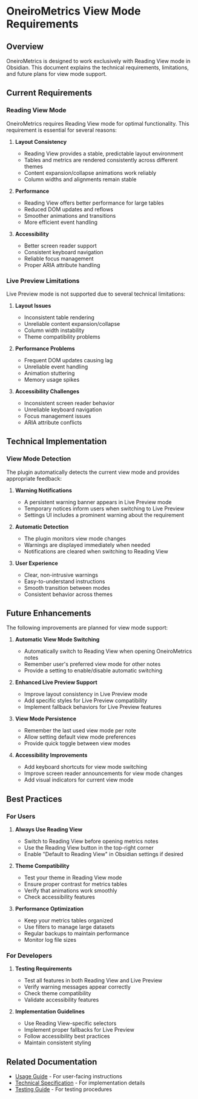 # OneiroMetrics View Mode Requirements

## Overview

OneiroMetrics is designed to work exclusively with Reading View mode in Obsidian. This document explains the technical requirements, limitations, and future plans for view mode support.

## Current Requirements

### Reading View Mode
OneiroMetrics requires Reading View mode for optimal functionality. This requirement is essential for several reasons:

1. **Layout Consistency**
   - Reading View provides a stable, predictable layout environment
   - Tables and metrics are rendered consistently across different themes
   - Content expansion/collapse animations work reliably
   - Column widths and alignments remain stable

2. **Performance**
   - Reading View offers better performance for large tables
   - Reduced DOM updates and reflows
   - Smoother animations and transitions
   - More efficient event handling

3. **Accessibility**
   - Better screen reader support
   - Consistent keyboard navigation
   - Reliable focus management
   - Proper ARIA attribute handling

### Live Preview Limitations
Live Preview mode is not supported due to several technical limitations:

1. **Layout Issues**
   - Inconsistent table rendering
   - Unreliable content expansion/collapse
   - Column width instability
   - Theme compatibility problems

2. **Performance Problems**
   - Frequent DOM updates causing lag
   - Unreliable event handling
   - Animation stuttering
   - Memory usage spikes

3. **Accessibility Challenges**
   - Inconsistent screen reader behavior
   - Unreliable keyboard navigation
   - Focus management issues
   - ARIA attribute conflicts

## Technical Implementation

### View Mode Detection
The plugin automatically detects the current view mode and provides appropriate feedback:

1. **Warning Notifications**
   - A persistent warning banner appears in Live Preview mode
   - Temporary notices inform users when switching to Live Preview
   - Settings UI includes a prominent warning about the requirement

2. **Automatic Detection**
   - The plugin monitors view mode changes
   - Warnings are displayed immediately when needed
   - Notifications are cleared when switching to Reading View

3. **User Experience**
   - Clear, non-intrusive warnings
   - Easy-to-understand instructions
   - Smooth transition between modes
   - Consistent behavior across themes

## Future Enhancements

The following improvements are planned for view mode support:

1. **Automatic View Mode Switching**
   - Automatically switch to Reading View when opening OneiroMetrics notes
   - Remember user's preferred view mode for other notes
   - Provide a setting to enable/disable automatic switching

2. **Enhanced Live Preview Support**
   - Improve layout consistency in Live Preview mode
   - Add specific styles for Live Preview compatibility
   - Implement fallback behaviors for Live Preview features

3. **View Mode Persistence**
   - Remember the last used view mode per note
   - Allow setting default view mode preferences
   - Provide quick toggle between view modes

4. **Accessibility Improvements**
   - Add keyboard shortcuts for view mode switching
   - Improve screen reader announcements for view mode changes
   - Add visual indicators for current view mode

## Best Practices

### For Users
1. **Always Use Reading View**
   - Switch to Reading View before opening metrics notes
   - Use the Reading View button in the top-right corner
   - Enable "Default to Reading View" in Obsidian settings if desired

2. **Theme Compatibility**
   - Test your theme in Reading View mode
   - Ensure proper contrast for metrics tables
   - Verify that animations work smoothly
   - Check accessibility features

3. **Performance Optimization**
   - Keep your metrics tables organized
   - Use filters to manage large datasets
   - Regular backups to maintain performance
   - Monitor log file sizes

### For Developers
1. **Testing Requirements**
   - Test all features in both Reading View and Live Preview
   - Verify warning messages appear correctly
   - Check theme compatibility
   - Validate accessibility features

2. **Implementation Guidelines**
   - Use Reading View-specific selectors
   - Implement proper fallbacks for Live Preview
   - Follow accessibility best practices
   - Maintain consistent styling

## Related Documentation
- [Usage Guide](USAGE.md) - For user-facing instructions
- [Technical Specification](SPECIFICATION.md) - For implementation details
- [Testing Guide](TESTING.md) - For testing procedures 